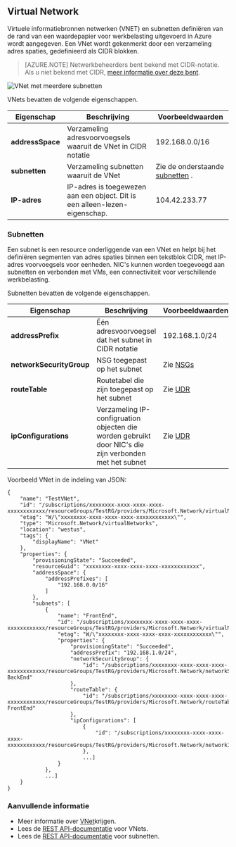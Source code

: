 ## <a name="virtual-network"></a>Virtual Network
Virtuele informatiebronnen netwerken (VNET) en subnetten definiëren van de rand van een waardepapier voor werkbelasting uitgevoerd in Azure wordt aangegeven. Een VNet wordt gekenmerkt door een verzameling adres spaties, gedefinieerd als CIDR blokken. 

>[AZURE.NOTE] Netwerkbeheerders bent bekend met CIDR-notatie. Als u niet bekend met CIDR, [meer informatie over deze bent](http://whatismyipaddress.com/cidr).

![VNet met meerdere subnetten](./media/resource-groups-networking/Figure4.png)

VNets bevatten de volgende eigenschappen.

|Eigenschap|Beschrijving|Voorbeeldwaarden|
|---|---|---|
|**addressSpace**|Verzameling adresvoorvoegsels waaruit de VNet in CIDR notatie|192.168.0.0/16|
|**subnetten**|Verzameling subnetten waaruit de VNet|Zie de onderstaande [subnetten](#Subnets) .|
|**IP-adres**|IP-adres is toegewezen aan een object. Dit is een alleen-lezen-eigenschap.|104.42.233.77|

### <a name="subnets"></a>Subnetten
Een subnet is een resource onderliggende van een VNet en helpt bij het definiëren segmenten van adres spaties binnen een tekstblok CIDR, met IP-adres voorvoegsels voor eenheden. NIC's kunnen worden toegevoegd aan subnetten en verbonden met VMs, een connectiviteit voor verschillende werkbelasting.

Subnetten bevatten de volgende eigenschappen. 

|Eigenschap|Beschrijving|Voorbeeldwaarden|
|---|---|---|
|**addressPrefix**|Één adresvoorvoegsel dat het subnet in CIDR notatie|192.168.1.0/24|
|**networkSecurityGroup**|NSG toegepast op het subnet|Zie [NSGs](#Network-Security-Group)|
|**routeTable**|Routetabel die zijn toegepast op het subnet|Zie [UDR](#Route-table)|
|**ipConfigurations**|Verzameling IP-configruation objecten die worden gebruikt door NIC's die zijn verbonden met het subnet|Zie [UDR](#Route-table)|


Voorbeeld VNet in de indeling van JSON:

    {
        "name": "TestVNet",
        "id": "/subscriptions/xxxxxxxx-xxxx-xxxx-xxxx-xxxxxxxxxxxx/resourceGroups/TestRG/providers/Microsoft.Network/virtualNetworks/TestVNet",
        "etag": "W/\"xxxxxxxx-xxxx-xxxx-xxxx-xxxxxxxxxxxx\"",
        "type": "Microsoft.Network/virtualNetworks",
        "location": "westus",
        "tags": {
            "displayName": "VNet"
        },
        "properties": {
            "provisioningState": "Succeeded",
            "resourceGuid": "xxxxxxxx-xxxx-xxxx-xxxx-xxxxxxxxxxxx",
            "addressSpace": {
                "addressPrefixes": [
                    "192.168.0.0/16"
                ]
            },
            "subnets": [
                {
                    "name": "FrontEnd",
                    "id": "/subscriptions/xxxxxxxx-xxxx-xxxx-xxxx-xxxxxxxxxxxx/resourceGroups/TestRG/providers/Microsoft.Network/virtualNetworks/TestVNet/subnets/FrontEnd",
                    "etag": "W/\"xxxxxxxx-xxxx-xxxx-xxxx-xxxxxxxxxxxx\"",
                    "properties": {
                        "provisioningState": "Succeeded",
                        "addressPrefix": "192.168.1.0/24",
                        "networkSecurityGroup": {
                            "id": "/subscriptions/xxxxxxxx-xxxx-xxxx-xxxx-xxxxxxxxxxxx/resourceGroups/TestRG/providers/Microsoft.Network/networkSecurityGroups/NSG-BackEnd"
                        },
                        "routeTable": {
                            "id": "/subscriptions/xxxxxxxx-xxxx-xxxx-xxxx-xxxxxxxxxxxx/resourceGroups/TestRG/providers/Microsoft.Network/routeTables/UDR-FrontEnd"
                        },
                        "ipConfigurations": [
                            {
                                "id": "/subscriptions/xxxxxxxx-xxxx-xxxx-xxxx-xxxxxxxxxxxx/resourceGroups/TestRG/providers/Microsoft.Network/networkInterfaces/NICWEB1/ipConfigurations/ipconfig1"
                            },
                            ...]
                    }
                },
                ...]
        }
    }

### <a name="additional-resources"></a>Aanvullende informatie

- Meer informatie over [VNet](../articles/virtual-network/virtual-networks-overview.md)krijgen.
- Lees de [REST API-documentatie](https://msdn.microsoft.com/library/azure/mt163650.aspx) voor VNets.
- Lees de [REST API-documentatie](https://msdn.microsoft.com/library/azure/mt163618.aspx) voor subnetten.